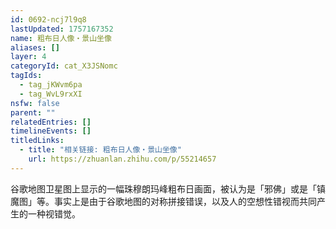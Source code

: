 ```yaml
---
id: 0692-ncj7l9q8
lastUpdated: 1757167352
name: 粗布日人像・景山坐像
aliases: []
layer: 4
categoryId: cat_X3JSNomc
tagIds:
  - tag_jKWvm6pa
  - tag_WvL9rxXI
nsfw: false
parent: ""
relatedEntries: []
timelineEvents: []
titledLinks:
  - title: "相关链接: 粗布日人像・景山坐像"
    url: https://zhuanlan.zhihu.com/p/55214657
---
```


谷歌地图卫星图上显示的一幅珠穆朗玛峰粗布日画面，被认为是「邪佛」或是「镇魔图」等。事实上是由于谷歌地图的对称拼接错误，以及人的空想性错视而共同产生的一种视错觉。